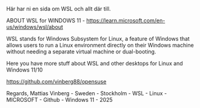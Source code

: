 Här har ni en sida om WSL och allt där till.

ABOUT WSL for WINDOWS 11 - https://learn.microsoft.com/en-us/windows/wsl/about

WSL stands for Windows Subsystem for Linux, a feature of Windows that
allows users to run a Linux environment directly on their Windows
machine without needing a separate virtual machine or dual-booting.

Here you have more stuff about WSL and other desktops for Linux and Windows 11/10

https://github.com/vinberg88/opensuse

Regards,
Mattias Vinberg - Sweden - Stockholm - WSL - Linux - MICROSOFT - Github - Windows 11 - 2025
